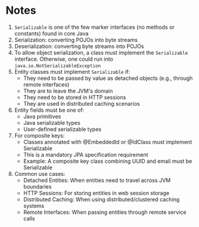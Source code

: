 # Notes

1. `Serializable` is one of the few marker interfaces (no methods or constants) found in core Java
2. Serialization: converting POJOs into byte streams
3. Deserialization: converting byte streams into POJOs
4. To allow object serialization, a class must implement the `Serializable` interface. Otherwise, one could run into
   `java.io.NotSerializableException`
5. Entity classes must implement `Serializable` if:
    - They need to be passed by value as detached objects (e.g., through remote interfaces)
    - They are to leave the JVM's domain
    - They need to be stored in HTTP sessions
    - They are used in distributed caching scenarios
6. Entity fields must be one of:
    - Java primitives
    - Java serializable types
    - User-defined serializable types
7. For composite keys:
    - Classes annotated with @EmbeddedId or @IdClass must implement Serializable
    - This is a mandatory JPA specification requirement
    - Example: A composite key class combining UUID and email must be Serializable
8. Common use cases:
    - Detached Entities: When entities need to travel across JVM boundaries
    - HTTP Sessions: For storing entities in web session storage
    - Distributed Caching: When using distributed/clustered caching systems
    - Remote Interfaces: When passing entities through remote service calls